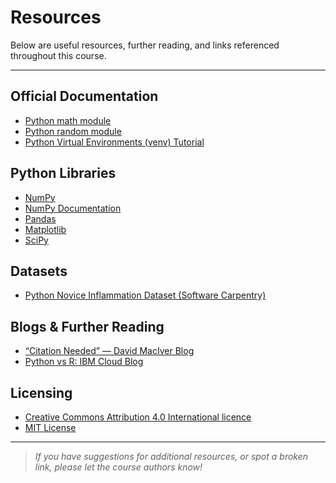 # Resources

Below are useful resources, further reading, and links referenced throughout this course.

---

## Official Documentation

- [Python math module](https://docs.python.org/3/library/math.html)
- [Python random module](https://docs.python.org/3/library/random.html)
- [Python Virtual Environments (venv) Tutorial](https://docs.python.org/3/tutorial/venv.html)

## Python Libraries

- [NumPy](https://numpy.org/)
- [NumPy Documentation](https://numpy.org/doc/stable)
- [Pandas](https://pandas.pydata.org/)
- [Matplotlib](https://matplotlib.org/)
- [SciPy](https://scipy.org/)

## Datasets

- [Python Novice Inflammation Dataset (Software Carpentry)](https://swcarpentry.github.io/python-novice-inflammation/data/python-novice-inflammation-data.zip)

## Blogs & Further Reading

- [“Citation Needed” — David MacIver Blog](http://exple.tive.org/blarg/2013/10/22/citation-needed/)
- [Python vs R: IBM Cloud Blog](https://www.ibm.com/cloud/blog/python-vs-r)

## Licensing

- [Creative Commons Attribution 4.0 International licence](https://creativecommons.org/licenses/by/4.0/)
- [MIT License](https://opensource.org/licenses/MIT)

---

> *If you have suggestions for additional resources, or spot a broken link, please let the course authors know!*
